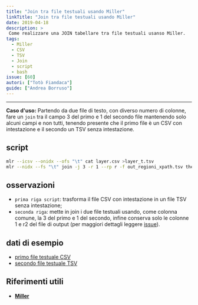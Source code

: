 ```yaml
---
title: "Join tra file testuali usando Miller"
linkTitle: "Join tra file testuali usando Miller"
date: 2019-04-18
description: >
 Come realizzare una JOIN tabellare tra file testuali usanso Miller.
tags:
  - Miller
  - CSV
  - TSV
  - Join
  - script
  - bash
issue: [60]
autori: ["Totò Fiandaca"]
guide: ["Andrea Borruso"]
---
```


---

**Caso d'uso:** Partendo da due file di testo, con diverso numero di colonne, fare un `join` tra il campo 3 del primo e 1 del secondo file mantenendo solo alcuni campi e non tutti, tenendo presente che il primo file è un CSV con intestazione e il secondo un TSV senza intestazione.

## script

```bash
mlr --icsv --onidx --ofs "\t" cat layer.csv >layer_t.tsv
mlr --nidx --fs "\t" join -j 3 -r 1 --rp r -f out_regioni_xpath.tsv then cut -f 1,r2 layer_t.tsv >out.tsv
```

## osservazioni

- `prima riga script`: trasforma il file CSV con intestazione in un file TSV senza intestazione;
- `seconda riga`: mette in join i due file testuali usando, come colonna comune, la 3 del primo e 1 del secondo, infine conserva solo le colonne 1 e r2 del file di output (per maggiori dettagli leggere [issue](https://github.com/opendatasicilia/tansignari/issues/60#issuecomment-483668171)).

## dati di esempio

- [primo file testuale CSV](https://github.com/opendatasicilia/tansignari/files/3084976/layer.zip)
- [secondo file testuale TSV](https://github.com/opendatasicilia/tansignari/files/3084977/out_regioni_xpath.zip)

## Riferimenti utili

- [**Miller**](https://github.com/johnkerl/miller)
